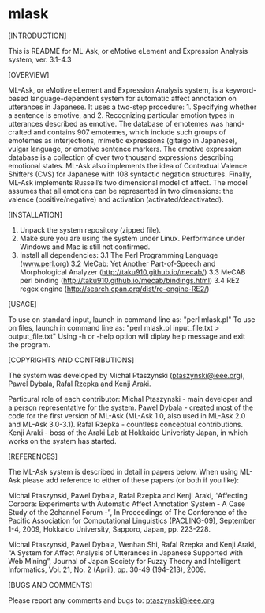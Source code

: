 # mlask
[INTRODUCTION]

This is README for ML-Ask, or eMotive eLement and Expression Analysis system, ver. 3.1-4.3

[OVERVIEW]

ML-Ask, or eMotive eLement and Expression Analysis system, is a keyword-based language-dependent system for automatic affect annotation on utterances in Japanese. It uses a two-step procedure:
    1. Specifying whether a sentence is emotive, and
    2. Recognizing particular emotion types in utterances described as emotive.
The database of emotemes was hand-crafted and contains 907 emotemes, which include such groups of emotemes as interjections, mimetic expressions (gitaigo in Japanese), vulgar language, or emotive sentence markers. 
The emotive expression database is a collection of over two thousand expressions describing emotional states.
ML-Ask also implements the idea of Contextual Valence Shifters (CVS) for Japanese with 108 syntactic negation structures.
Finally, ML-Ask implements Russell’s two dimensional model of affect. The model assumes that all emotions can be represented in two dimensions: the valence (positive/negative) and activation (activated/deactivated).

[INSTALLATION]

1. Unpack the system repository (zipped file).
2. Make sure you are using the system under Linux. Performance under Windows and Mac is still not confirmed.
3. Install all dependencies:
	3.1 The Perl Programming Language (www.perl.org)
	3.2 MeCab: Yet Another Part-of-Speech and Morphological Analyzer (http://taku910.github.io/mecab/)
	3.3 MeCAB perl binding (http://taku910.github.io/mecab/bindings.html)
	3.4 RE2 regex engine (http://search.cpan.org/dist/re-engine-RE2/)

[USAGE]

To use on standard input, launch in command line as: "perl mlask.pl"
To use on files, launch in command line as: "perl mlask.pl input_file.txt > output_file.txt"
Using -h or -help option will diplay help message and exit the program.

[COPYRIGHTS AND CONTRIBUTIONS]

The system was developed by Michal Ptaszynski (ptaszynski@ieee.org), Pawel Dybala, Rafal Rzepka and Kenji Araki. 

Particural role of each contributor:
Michal Ptaszynski - main developer and a person representative for the system.
Pawel Dybala - created most of the code for the first version of ML-Ask (ML-Ask 1.0, also used in ML-Ask 2.0 and ML-Ask 3.0-3.1).
Rafal Rzepka - countless conceptual contributions.
Kenji Araki - boss of the Araki Lab at Hokkaido Univeristy Japan, in which works on the system has started.

[REFERENCES]

The ML-Ask system is described in detail in papers below. When using ML-Ask please add reference to either of these papers (or both if you like):

Michal Ptaszynski, Pawel Dybala, Rafal Rzepka and Kenji Araki, “Affecting Corpora: Experiments with Automatic Affect Annotation System - A Case Study of the 2channel Forum -”, In Proceedings of The Conference of the Pacific Association for Computational Linguistics (PACLING-09), September 1-4, 2009, Hokkaido University, Sapporo, Japan, pp. 223-228.

Michal Ptaszynski, Pawel Dybala, Wenhan Shi, Rafal Rzepka and Kenji Araki, “A System for Affect Analysis of Utterances in Japanese Supported with Web Mining”, Journal of Japan Society for Fuzzy Theory and Intelligent Informatics, Vol. 21, No. 2 (April), pp. 30-49 (194-213), 2009.

[BUGS AND COMMENTS]

Please report any comments and bugs to: ptaszynski@ieee.org


